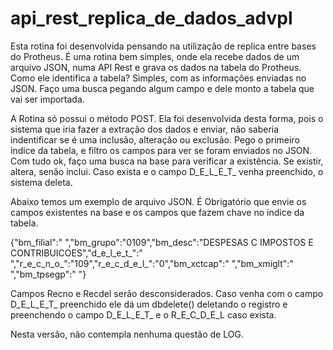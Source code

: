 # api_rest_replica_de_dados_advpl

Esta rotina foi desenvolvida pensando na utilização de replica entre bases do Protheus. 
É uma rotina bem simples, onde ela recebe dados de um arquivo JSON, numa API Rest e grava os dados na tabela do Protheus.
Como ele identifica a tabela? Simples, com as informações enviadas no JSON. Faço uma busca pegando algum campo e dele monto a tabela que vai ser importada.

A Rotina só possui o método POST. Ela foi desenvolvida desta forma, pois o sistema que iria fazer a extração dos dados e enviar, não saberia indentificar 
se é uma inclusão, alteração ou exclusão.
Pego o primeiro indice da tabela, e filtro os campos para ver se foram enviados no JSON. Com tudo ok, faço uma busca na base para verificar a existência.
Se existir, altera, senão inclui. Caso exista e o campo D_E_L_E_T_ venha preenchido, o sistema deleta.


Abaixo temos um exemplo de arquivo JSON. É Obrigatório que envie os campos existentes na base e os campos que fazem chave no indice da tabela.

{"bm_filial":"        ","bm_grupo":"0109","bm_desc":"DESPESAS C IMPOSTOS E CONTRIBUICOES","d_e_l_e_t_":" ","r_e_c_n_o_":"109","r_e_c_d_e_l_":"0","bm_xctcap":"            ","bm_xmiglt":"                            ","bm_tpsegp":" "}

Campos Recno e Recdel serão desconsiderados. Caso venha com o campo D_E_L_E_T_ preenchido ele dá um dbdelete() deletando o registro e preenchendo o campo D_E_L_E_T_ e o R_E_C_D_E_L caso exista.


Nesta versão, não contempla nenhuma questão de LOG.
